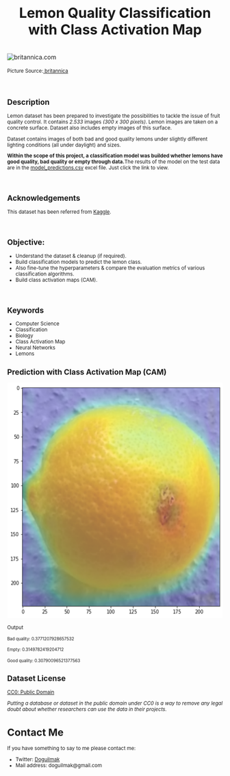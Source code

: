 <h1  align=center><font  size = 6>Lemon Quality Classification with Class Activation Map</font></h1>

<br>

<img  src="https://cdn.britannica.com/84/188484-050-F27B0049/lemons-tree.jpg"  height=450  width=1000  alt="britannica.com">

<small>Picture Source:<a  href="https://cdn.britannica.com/84/188484-050-F27B0049/lemons-tree.jpg"> britannica</a>

<br> 

<h2>Description</h2>

<p>Lemon dataset has been prepared to investigate the possibilities to tackle the issue of fruit quality control. It contains <i>2.533</i> images <i>(300 x 300 pixels)</i>. Lemon images are taken on a concrete surface. Dataset also includes empty images of this surface.  

Dataset contains images of both bad and good quality lemons under slightly different lighting conditions (all under daylight) and sizes.

<b>Within the scope of this project, a classification model was builded whether lemons have good quality, bad quality or empty through data.</b>The results of the model on the test data are in the <a  href="https://github.com/doguilmak/Analysis-of-Algorithms/blob/main/recurrences/recurrences_1.java">model_predictions.csv</a> excel file. Just click the link to view.</p>

<br>

<h2>Acknowledgements</h2>

<p>This dataset has been referred from <a  href="https://www.kaggle.com/datasets/yusufemir/lemon-quality-dataset">Kaggle</a>.</p>

<br>

<h2>Objective:</h2>

<ul>
	<li>Understand the dataset & cleanup (if required).</li>
	<li>Build classification models to predict the lemon class.</li>
	<li>Also fine-tune the hyperparameters & compare the evaluation metrics of various classification algorithms.</li>
	<li>Build class activation maps (CAM).</li>
</ul>

<br>

<h2>Keywords</h2>

<ul>
	<li>Computer Science</li>
	<li>Classification</li>
	<li>Biology</li>
	<li>Class Activation Map</li>
	<li>Neural Networks</li>
	<li>Lemons</li>
</ul>

<h2>Prediction with Class Activation Map (CAM)</h2>

<img width=800  height=550 src="bad_quality_output.png">

<p>Output</p>

<small>Bad quality: 0.3771207928657532</small> 

<small>Empty: 0.3149782419204712</small> 

<small>Good quality: 0.30790096521377563</small>

<h2>Dataset License</h2>

<a  href="https://creativecommons.org/publicdomain/zero/1.0/">CC0: Public Domain</a>

<i>Putting a database or dataset in the _public domain_ under _CC0_ is a way to remove any legal doubt about whether researchers can use the data in their projects.</i>

<h1>Contact Me</h1>

<p>If you have something to say to me please contact me:</p>

<ul>
	<li>Twitter: <a  href="https://twitter.com/Doguilmak">Doguilmak</a></li>
	<li>Mail address: doguilmak@gmail.com</li>
</ul>